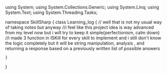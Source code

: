 ﻿using System;
using System.Collections.Generic;
using System.Linq;
using System.Text;
using System.Threading.Tasks;

namespace SkillSharp
{
    class Learning_log
    {
    // well that is not my usual way of taking notes but anyway
    //i feel like this project idea is way advanced from my level now but i will try to keep it simple(perfectionism, calm down)
    //i made 3 function in ISKill for every skill to implement and i still don't know the logic completely but it will be string manipulation, analysis , and returning a response based on a previously written list of possible answers


    }
}
